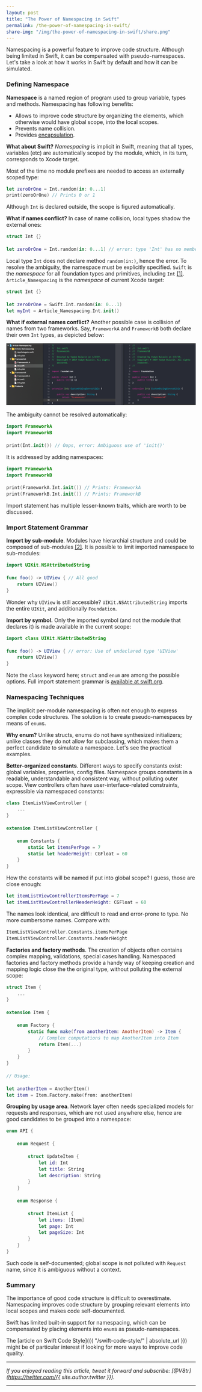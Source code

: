 ```yaml
---
layout: post
title: "The Power of Namespacing in Swift"
permalink: /the-power-of-namespacing-in-swift/
share-img: "/img/the-power-of-namespacing-in-swift/share.png"
---
```


Namespacing is a powerful feature to improve code structure. Although being limited in Swift, it can be compensated with pseudo-namespaces. Let's take a look at how it works in Swift by default and how it can be simulated.

### Defining Namespace

**Namespace** is a named region of program used to group variable, types and methods. Namespacing has following benefits:
- Allows to improve code structure by organizing the elements, which otherwise would have global scope, into the local scopes. 
- Prevents name collision.
- Provides [encapsulation](https://en.wikipedia.org/wiki/Encapsulation_(computer_programming)).

**What about Swift?** *Namespacing* is implicit in Swift, meaning that all types, variables (etc) are automatically scoped by the module, which, in its turn, corresponds to Xcode target.

Most of the time no module prefixes are needed to access an externally scoped type:

```swift
let zeroOrOne = Int.random(in: 0...1)
print(zeroOrOne) // Prints 0 or 1
```
Although `Int` is declared outside, the scope is figured automatically.

**What if names conflict?** In case of name collision, local types shadow the external ones:

```swift
struct Int {}

let zeroOrOne = Int.random(in: 0...1) // error: type 'Int' has no member 'random'
```

Local type `Int` does not declare method `random(in:)`, hence the error. To resolve the ambiguity, the namespace must be explicitly specified. `Swift` is the *namespace* for all foundation types and primitives, including `Int` [[1]](https://github.com/apple/swift-corelibs-foundation). `Article_Namespacing` is the *namespace* of current Xcode target: 

```swift
struct Int {}

let zeroOrOne = Swift.Int.random(in: 0...1)
let myInt = Article_Namespacing.Int.init()
```

**What if external names conflict?** Another possible case is collision of names from two frameworks. Say, `FrameworkA` and `FrameworkB` both declare their own `Int` types, as depicted below:

<p align="center">
    <a href="{{ "/img/the-power-of-namespacing-in-swift/name-collision.png" | absolute_url }}">
        <img src="/img/the-power-of-namespacing-in-swift/name-collision.png" alt="The Power of Namespacing in Swift"/>
    </a>
</p>

The ambiguity cannot be resolved automatically:

```swift
import FrameworkA
import FrameworkB

print(Int.init()) // Oops, error: Ambiguous use of 'init()'
```

It is addressed by adding namespaces:

```swift
import FrameworkA
import FrameworkB

print(FrameworkA.Int.init()) // Prints: FrameworkA
print(FrameworkB.Int.init()) // Prints: FrameworkB
```

Import statement has multiple lesser-known traits, which are worth to be discussed.

### Import Statement Grammar

**Import by sub-module**. Modules have hierarchial structure and could be composed of sub-modules [[2]](https://clang.llvm.org/docs/Modules.html#introduction). It is possible to limit imported namespace to sub-modules:

```swift
import UIKit.NSAttributedString

func foo() -> UIView { // All good
    return UIView()
}
```

Wonder why `UIView` is still accessible? `UIKit.NSAttributedString` imports the entire `UIKit`, and additionally `Foundation`.

**Import by symbol.** Only the imported symbol (and not the module that declares it) is made available in the current scope:

```swift
import class UIKit.NSAttributedString

func foo() -> UIView { // error: Use of undeclared type 'UIView'
    return UIView()
}
```

Note the `class` keyword here; `struct` and `enum` are among the possible options. Full import statement grammar is [available at swift.org](https://docs.swift.org/swift-book/ReferenceManual/Declarations.html#grammar_import-path-identifier).

### Namespacing Techniques

The implicit per-module namespacing is often not enough to express complex code structures. The solution is to create pseudo-namespaces by means of `enum`s.

**Why enum?** Unlike structs, enums do not have synthesized initializers; unlike classes they do not allow for subclassing, which makes them a perfect candidate to simulate a namespace. Let's see the practical examples.

**Better-organized constants**. Different ways to specify constants exist: global variables, properties, config files. Namespace groups constants in a readable, understandable and consistent way, without polluting outer scope. View controllers often have user-interface-related constraints, expressible via namespaced constants:

```swift
class ItemListViewController {
    ...
}

extension ItemListViewController {

    enum Constants {
        static let itemsPerPage = 7
        static let headerHeight: CGFloat = 60
    }
}
```

How the constants will be named if put into global scope? I guess, those are close enough: 

```swift
let itemListViewControllerItemsPerPage = 7
let itemListViewControllerHeaderHeight: CGFloat = 60
```

The names look identical, are difficult to read and error-prone to type. No more cumbersome names. Compare with: 

```swift
ItemListViewController.Constants.itemsPerPage
ItemListViewController.Constants.headerHeight
```

**Factories and factory methods**. The creation of objects often contains complex mapping, validations, special cases handling. Namespaced factories and factory methods provide a handy way of keeping creation and mapping logic close the the original type, without polluting the external scope:

```swift
struct Item {
    ...
}

extension Item {

    enum Factory {
        static func make(from anotherItem: AnotherItem) -> Item {
            // Complex computations to map AnotherItem into Item
            return Item(...)
        }
    }
}

// Usage:

let anotherItem = AnotherItem()
let item = Item.Factory.make(from: anotherItem)
```

**Grouping by usage area**. Network layer often needs specialized models for requests and responses, which are not used anywhere else, hence are good candidates to be grouped into a namespace:

```swift
enum API {

    enum Request {

        struct UpdateItem {
            let id: Int
            let title: String
            let description: String
        }
    }

    enum Response {

        struct ItemList {
            let items: [Item]
            let page: Int
            let pageSize: Int
        }
    }
}
```
Such code is self-documented; global scope is not polluted with `Request` name, since it is ambiguous without a context.

### Summary

The importance of good code structure is difficult to overestimate. Namespacing improves code structure by grouping relevant elements into local scopes and makes code self-documented.

Swift has limited built-in support for namespacing, which can be compensated by placing elements into `enum`s as pseudo-namespaces.

The [article on Swift Code Style]({{ "/swift-code-style/" | absolute_url }}) might be of particular interest if looking for more ways to improve code quality.

---

*If you enjoyed reading this article, tweet it forward and subscribe: [@V8tr](https://twitter.com/{{ site.author.twitter }}).*

---

[code-injection-article]: http://www.vadimbulavin.com/code-injection-swift/